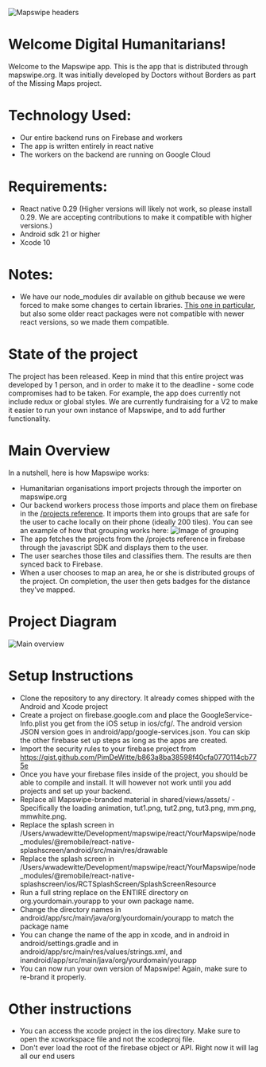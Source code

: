 ![Mapswipe headers](http://i.imgur.com/MWhmHpW.jpg)
# Welcome Digital Humanitarians!
Welcome to the Mapswipe app. This is the app that is distributed through mapswipe.org. It was initially developed by Doctors without Borders as part of the Missing Maps project. 

# Technology Used:
- Our entire backend runs on Firebase and workers
- The app is written entirely in react native
- The workers on the backend are running on Google Cloud

# Requirements:
- React native 0.29 (Higher versions will likely not work, so please install 0.29. We are accepting contributions to make it compatible with higher versions.)
- Android sdk 21 or higher
- Xcode 10

# Notes:
- We have our node_modules dir available on github because we were forced to make some changes to certain libraries. [This one in particular](https://github.com/leecade/react-native-swiper/issues/111#issuecomment-227443561), but also some older react packages were not compatible with newer react versions, so we made them compatible.

# State of the project
The project has been released. Keep in mind that this entire project was developed by 1 person, and in order to make it to the deadline - some code compromises had to be taken. For example, the app does currently not include redux or global styles. We are currently fundraising for a V2 to make it easier to run your own instance of Mapswipe, and to add further functionality.

# Main Overview
In a nutshell, here is how Mapswipe works:
- Humanitarian organisations import projects through the importer on mapswipe.org
- Our backend workers process those imports and place them on firebase in the [/projects reference](https://msf-mapswipe.firebaseio.com/projects.json). It imports them into groups that are safe for the user to cache locally on their phone (ideally 200 tiles). You can see an example of how that grouping works here: ![Image of grouping](http://i.imgur.com/giQq43i.jpg)
- The app fetches the projects from the /projects reference in firebase through the javascript SDK and displays them to the user.
- The user searches those tiles and classifies them. The results are then synced back to Firebase.
- When a user chooses to map an area, he or she is distributed groups of the project. On completion, the user then gets badges for the distance they've mapped.

# Project Diagram
![Main overview](http://i.imgur.com/PYT62JF.png)

# Setup Instructions

- Clone the repository to any directory. It already comes shipped with the Android and Xcode project
- Create a project on firebase.google.com and place the GoogleService-Info.plist you get from the iOS setup in ios/cfg/. The android version JSON version goes in android/app/google-services.json. You can skip the other firebase set up steps as long as the apps are created.
- Import the security rules to your firebase project from https://gist.github.com/PimDeWitte/b863a8ba38598f40cfa0770114cb775e
- Once you have your firebase files inside of the project, you should be able to compile and install. It will however not work until you add projects and set up your backend.
- Replace all Mapswipe-branded material in shared/views/assets/ - Specifically the loading animation, tut1.png, tut2.png, tut3.png, mm.png, mmwhite.png.
- Replace the splash screen in /Users/wwadewitte/Development/mapswipe/react/YourMapswipe/node_modules/@remobile/react-native-splashscreen/android/src/main/res/drawable
- Replace the splash screen in /Users/wwadewitte/Development/mapswipe/react/YourMapswipe/node_modules/@remobile/react-native-splashscreen/ios/RCTSplashScreen/SplashScreenResource
- Run a full string replace on the ENTIRE directory on org.yourdomain.yourapp to your own package name.
- Change the directory names in android/app/src/main/java/org/yourdomain/yourapp to match the package name
- You can change the name of the app in xcode, and in android in android/settings.gradle and in android/app/src/main/res/values/strings.xml, and inandroid/app/src/main/java/org/yourdomain/yourapp
- You can now run your own version of Mapswipe! Again, make sure to re-brand it properly.

# Other instructions
- You can access the xcode project in the ios directory. Make sure to open the xcworkspace file and not the xcodeproj file.
- Don't ever load the root of the firebase object or API. Right now it will lag all our end users


